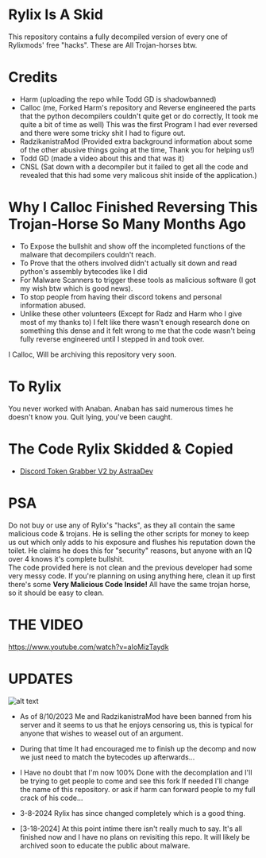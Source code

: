 # Rylix Is A Skid   
This repository contains a fully decompiled version of every one of Rylixmods' free "hacks". These are All Trojan-horses btw.

# Credits   
- Harm (uploading the repo while Todd GD is shadowbanned)
- Calloc (me, Forked Harm's repository and Reverse engineered the parts that the python decompilers couldn't quite get or do correctly, It took me quite a bit of time as well) This was the first Program I had ever reversed and there were some tricky shit I had to figure out.
- RadzikanistraMod (Provided extra background information about some of the other abusive things going at the time, Thank you for helping us!)
- Todd GD (made a video about this and that was it)  
- CNSL (Sat down with a decompiler but it failed to get all the code and revealed that this had some very malicous shit inside of the application.)


# Why I Calloc Finished Reversing This Trojan-Horse So Many Months Ago
- To Expose the bullshit and show off the incompleted functions of the malware that decompilers couldn't reach.
- To Prove that the others involved didn't actually sit down and read python's assembly bytecodes like I did
- For Malware Scanners to trigger these tools as malicious software (I got my wish btw which is good news). 
- To stop people from having their discord tokens and personal information abused.
- Unlike these other volunteers (Except for Radz and Harm who I give most of my thanks to) I felt like there wasn't enough research done on something this dense and it felt wrong to me that the code wasn't being fully reverse engineered until I stepped in and took over.  

I Calloc, Will be archiving this repository very soon. 



# To Rylix
You never worked with Anaban. Anaban has said numerous times he doesn't know you. Quit lying, you've been caught.   

# The Code Rylix Skidded & Copied
- [Discord Token Grabber V2 by AstraaDev](https://github.com/AstraaDev/Discord-Token-Grabber-V2/blob/main/token_grabber.py)

# PSA
Do not buy or use any of Rylix's "hacks", as they all contain the same malicious code & trojans. He is selling the other scripts for money to keep us out which only adds to his exposure and flushes his reputation down the toilet.
He claims he does this for "security" reasons, but anyone with an IQ over 4 knows it's complete bullshit.   
The code provided here is not clean and the previous developer had some very messy code. 
If you're planning on using anything here, clean it up first there's some __Very Malicious Code Inside!__
All have the same trojan horse, so it should be easy to clean.


# THE VIDEO
https://www.youtube.com/watch?v=aIoMizTaydk

# UPDATES
 ![alt text](https://media.discordapp.net/attachments/1132386115622543421/1139318968096665711/image.png?width=1025&height=155)
- As of 8/10/2023 Me and RadzikanistraMod have been banned from his server and it seems to us that he enjoys censoring us, this is typical for anyone that wishes to weasel out of an argument.
- During that time It had encouraged me to finish up the decomp and now we just need to match the bytecodes up afterwards...
- I Have no doubt that I'm now 100% Done with the decomplation and I'll be trying to get people to come and see this fork
If needed I'll change the name of this repository. or ask if harm can forward people to my full crack of his code...

- 3-8-2024 Rylix has since changed completely which is a good thing.


- [3-18-2024] At this point intime there isn't really much to say. It's all finished now and I have no plans on revisiting this repo. It will likely be archived soon to educate the public about malware.
 

